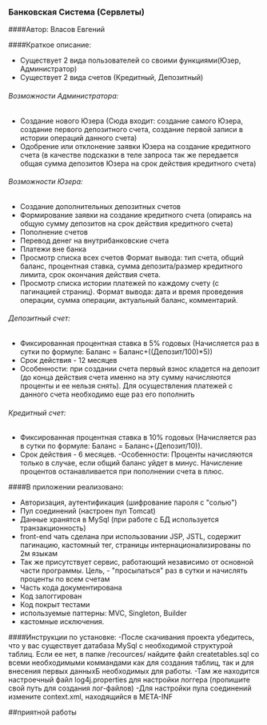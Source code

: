 ### Банковская Система (Сервлеты)
####Автор: Власов Евгений

####Краткое описание:
- Существует 2 вида пользователей со своими функциями(Юзер, Администратор)
- Существует 2 вида счетов (Кредитный, Депозитный)

###### Возможности Администратора:
- Создание нового Юзера (Сюда входит: создание самого Юзера, создание первого депозитного счета, создание первой записи в истории операций данного счета)
- Одобрение или отклонение заявки Юзера на создание кредитного счета (в качестве подсказки в теле запроса так же передается общая сумма депозитов Юзера на срок действия кредитного счета)

###### Возможности Юзера:
- Создание дополнительных депозитных счетов
- Формирование заявки на создание кредитного счета (опираясь на общую сумму депозитов на срок действия кредитного счета)
- Пополнение счетов
- Перевод денег на внутрибанковские счета
- Платежи вне банка
- Просмотр списка всех счетов
Формат вывода: тип счета, общий баланс, процентная ставка, сумма депозита/размер кредитного лимита, срок окончания действия счета.
- Просмотр списка истории платежей по каждому счету (с пагинацией страниц). 
Формат вывода: дата и время проведения операции, сумма операции, актуальный баланс, комментарий.

###### Депозитный счет:
- Фиксированная процентная ставка в 5% годовых (Начисляется раз в сутки по формуле: Баланс = Баланс+((Депозит/100)*5))
- Срок действия - 12 месяцев
- Особенности: при создании счета первый взнос кладется на депозит (до конца действия счета именно на эту сумму начисляются проценты и ее нельзя снять). Для осуществления платежей с данного счета необходимо еще раз его пополнить

###### Кредитный счет:
- Фиксированная процентная ставка в 10% годовых (Начисляется раз в сутки по формуле: Баланс = Баланс+(Депозит/10)).
- Срок действия - 6 месяцев.
-Особенности: Проценты начисляются только в случае, если общий баланс уйдет в минус. Начисление процентов останавливается при пополнении счета в плюс.

####В приложении реализовано:
- Авторизация, аутентификация (шифрование пароля с "солью")
- Пул соединений (настроен пул Tomсat)
- Данные хранятся в MySql (при работе с БД используется транзакционность)
- front-end чать сделана при использовании JSP, JSTL, содержит пагинацию, кастомный тег, страницы интернационализированы по 2м языкам
- Так же присутствует сервис, работающий независимо от основной части программы. Цель, - "просыпаться" раз в сутки и начислять проценты по всем счетам
- Часть кода документирована
- Код залоггирован
- Код покрыт тестами
- используемые паттерны: MVC, Singleton, Builder
- кастомные исключения.

####Инструкции по установке:
-После скачивания проекта убедитесь, что у вас существует датабаза MySql c необходимой структурой таблиц. Если ее нет, в папке /recources/ найдите файл createtables.sql со всеми необходимыми коммандами как для создания таблиц, так и для внесения первых данныхБ необходимых для работы.
-Там же находится настроечный файл log4j.properties для настройки логгера (пропишите свой путь для создания лог-файлов)
-Для настройки пула соединений измените context.xml, находящийся в META-INF

##приятной работы

